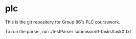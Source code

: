 # plc
This is the git repository for Group 86's PLC coursework.

To run the parser, run ./testParser submission1-tasks/taskX.txt
